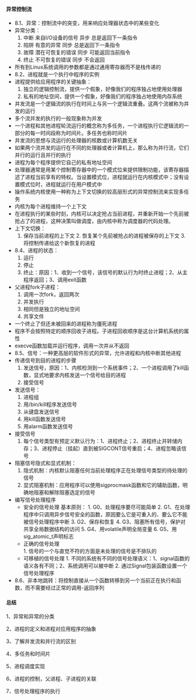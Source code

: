 #### 异常控制流

- 8.1、异常：控制流中的突变，用来响应处理器状态中的某些变化
- 异常分类：
  	1. 中断    来自I/O设备的信号      异步    总是返回下一条指令
   	2. 陷阱   有意的异常    同步  总是返回下一条指令
   	3. 故障    潜在可恢复的错误      同步    可能返回当前指令
   	4. 终止     不可恢复的错误     同步      不会返回
- 所有到Linux系统调用的参数都是通过通用寄存器而不是栈传递的
- 8.2、进程就是一个执行中程序的实例
- 进程提供给应用程序的关键抽象：
  	1. 独立的逻辑控制流，提供一个假象，好像我们的程序独占地使用处理器
   	2. 私有的地址空间，提供一个假象，好像我们的程序独占地使用内存系统
- 并发流是一个逻辑流的执行在时间上与另一个逻辑流重叠。这两个流被称为并发的运行
- 多个流并发的执行的一般现象称为并发
- 一个进程和其他进程轮流运行的概念称为多任务，一个进程执行它逻辑流的一部分的每一时间段称为时间片。多任务也称时间片
- 并发流的思想与流运行的处理器的核数或计算机数无关
- 如果两个流并发的运行在不同的处理器或者计算机上，那么称为并行流，它们并行的运行且并行的执行
- 进程为每个程序提供它自己的私有地址空间
- 处理器通常是用某个控制寄存器中的一个模式位来提供限制功能，该寄存器描述了进程当前享有的特权。当设置模式位，进程就运行在内核模式中；没有设置模式位时，进程就运行在用户模式中
- 操作系统内核使用一种称为上下文切换的较高层形式的异常控制流来实现多任务
- 内核为每个进程维持一个上下文
- 在进程执行的某些时刻，内核可以决定抢占当前进程，并重新开始一个先前被抢占了的进程，这种决策叫做调度，由内核中称为调度器的代码处理。
- 上下文切换：
  1. 保存当前进程的上下文
     2. 恢复某个先前被抢占的进程被保存的上下文
     3. 将控制传递给这个新恢复的进程
- 8.4、进程的状态：
  1. 运行
  2. 停止
  3. 终止：原因：1、收到一个信号，该信号的默认行为时终止进程；2、从主程序返回；3、调用exit函数
- 父进程fork子进程：
  	1. 调用一次fork，返回两次
   	2. 并发执行
   	3. 相同但是独立的地址空间
   	4. 共享文件
- 一个终止了但还未被回来的进程称为僵死进程
- 程序不会按照特定的顺序回收子进程。子进程回收顺序是这台计算机系统的属性
- execve函数加载并运行程序，调用一次并从不返回
- 8.5、信号：一种更高层的软件形式的异常，允许进程和内核中断其他进程
- 传递信号到目的进程的步骤
  	1. 发送信号，原因：1、内核检测到一个系统事件；2、一个进程调用了kill函数，显式地要求内核发送一个信号给目的进程
   	2. 接受信号
- 发送信号：
  	1. 进程组
   	2. 用/bin/kill程序发送信号
   	3. 从键盘发送信号
   	4. 用kill函数发送信号
   	5. 用alarm函数发送信号
- 接受信号
   	1. 每个信号类型有预定义默认行为：1、进程终止；2、进程终止并转储内存；3、进程停止（挂起）直到被SIGCONT信号重启；4、进程忽略该信号
- 阻塞信号隐式和显式机制：
  	1. 隐式机制：内核默认阻塞任何当前处理程序正在处理信号类型的待处理的信号
   	2. 显式阻塞机制：应用程序可以使用sigprocmask函数和它的辅助函数，明确地阻塞和解除阻塞选定的信号
- 编写信号处理程序
  - 安全的信号处理   基本原则：
    	1. G0、处理程序要尽可能简单
     	2. G1、在处理程序中只调用异步信号安全的函数，原因要么它是可重入的、要么它不能被信号处理程序中断
     	3. G2、保存和恢复
     	4. G3、阻塞所有信号，保护对共享全局数据结构的访问
     	5. G4、用volatile声明全局变量
     	6. G5、用sig_atomic_t声明标志
  - 正确的信号处理     
     	1. 信号的一个与直觉不符的方面是未处理的信号是不排队的
  - 可移植的信号处理
    	1. 不同的系统有不同的信号处理语义：1、signal函数的语义各有不同；2、系统调用可以被中断
     	2. 通过Signal包装函数设置一个信号处理程序
- 8.6、非本地跳转：将控制直接从一个函数转移到另一个当前正在执行和函数，而不需要经过正常的调用-返回序列



#### 总结

1、异常和异常的分类

2、进程的定义和进程对应用程序的抽象

3、了解并发流和并行流的区别

4、多任务和时间片

5、进程调度实现

6、进程的控制，父进程、子进程的关联

7、信号处理程序的执行



